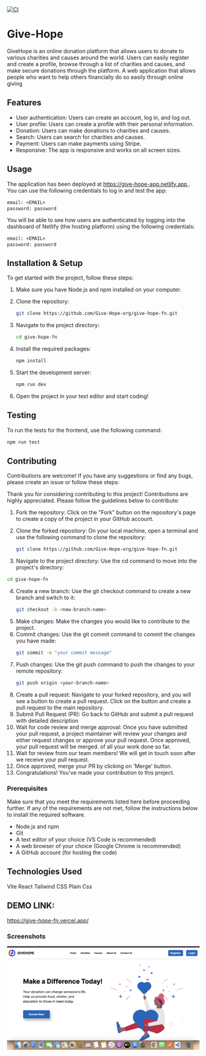 
[![CI](https://github.com/Give-Hope-org/give-hope-fn/actions/workflows/intergrations.yml/badge.svg)](https://github.com/Give-Hope-org/give-hope-fn/actions/workflows/intergrations.yml)
# Give-Hope
GiveHope is an online donation platform that allows users to donate to various charities and causes around the world. Users can easily register and create a profile, browse through a list of charities and causes, and make secure donations through the platform. 
A web application that allows people who want to help others financially do so easily through online giving

## Features

- User authentication: Users can create an account, log in, and log out.
- User profile: Users can create a profile with their personal information.
- Donation: Users can make donations to charities and causes.
- Search: Users can search for charities and causes.
- Payment: Users can make payments using Stripe.
- Responsive: The app is responsive and works on all screen sizes.



## Usage
The application has been deployed at [https://give-hope-app.netlify.app
](https://give-hope-app.netlify.app
). You can use the following credentials to log in and test the app:
```
email: <EMAIL>
password: password
```

You will be able to see how users are authenticated by logging into the dashboard of Netlify (the
hosting platform) using the following credentials:
```
email: <EMAIL>
password: password
```


## Installation & Setup

To get started with the project, follow these steps:

1. Make sure you have Node.js and npm installed on your computer.

2. Clone the repository:
   ```bash
   git clone https://github.com/Give-Hope-org/give-hope-fn.git
   ```
3. Navigate to the project directory:
   ```bash
   cd give-hope-fn
   ```
4. Install the required packages:
   ```bash
   npm install
   ```
5. Start the development server:
   ```bash
   npm run dev
   ```
6. Open the project in your text editor and start coding!



## Testing

To run the tests for the frontend, use the following command:
```bash
npm run test
```

## Contributing

Contributions are welcome! If you have any suggestions or find any bugs, please create an issue or follow these steps:

Thank you for considering contributing to this project! Contributions are highly appreciated. Please follow the guidelines below to contribute:

1. Fork the repository: Click on the "Fork" button on the repository's page to create a copy of the project in your GitHub account.

2. Clone the forked repository: On your local machine, open a terminal and use the following command to clone the repository:
   ```bash
   git clone https://github.com/Give-Hope-org/give-hope-fn.git
   ```

 3. Navigate to the project directory: Use the cd command to move into the project's directory:  
   ```bash 
   cd give-hope-fn
   ```
4. Create a new branch: Use the git checkout command to create a new branch and switch to it:
   ```bash
   git checkout -b <new-branch-name>
   ```
5. Make changes: Make the changes you would like to contribute to the project.
6. Commit changes: Use the  git commit command to commit the changes you have made:
   ```bash
   git commit -m "your commit message"
   ```
7. Push changes: Use the git push command to push the changes to your remote repository:
   ```bash
   git push origin <your-branch-name>
   ```
8. Create a pull request: Navigate to your forked repository, and you will see a button to create a pull request. Click on the button and create a pull request to the main repository.
8. Submit Pull Request (PR): Go back to GitHub and submit a pull request with detailed description
9. Wait for code review and merge approval: Once you have submitted your pull request, a project maintainer will review your changes and either request changes or approve your pull request. Once approved, your pull request will be merged.
of all your work done so far.
9. Wait for review from our team members! We will get in touch soon after we receive your
pull request.
10. Once approved, merge your PR by clicking on 'Merge' button.
11. Congratulations! You've made your contribution to this project.

### Prerequisites
Make sure that you meet the requirements listed here before proceeding further. If any
of the requirements are not met, follow the instructions below to install the required
software.
- Node.js and npm
- Git
- A text editor of your choice (VS Code is recommended)
- A web browser of your choice (Google Chrome is recommended)
- A GitHub account (for hosting the code)
  

## Technologies Used

Vite
React
Tailwind CSS
Plain Css
## DEMO LINK:
https://give-hope-fn.vercel.app/
### Screenshots

![Landing page](https://github.com/Give-Hope-org/give-hope-fn/blob/main/src/assets/heroSection.png)
